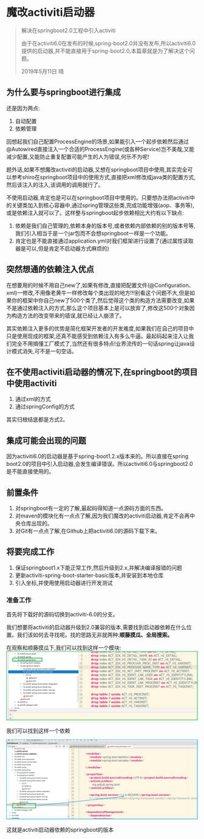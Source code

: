 # 魔改activiti启动器
> 解决在springboot2.0工程中引入activiti
>
> 由于在activiti6.0在发布的时候,spring-boot2.0并没有发布,所以activiti6.0提供的启动器,并不能直接用于spring-boot2.0,本篇章就是为了解决这个问题。
>
> 2019年5月11日  晴

## 为什么要与springboot进行集成

还是因为两点:

1. 自动配置
2. 依赖管理

回想起我们自己配置ProcessEngine的场景,如果能引入一个起步依赖然后通过@Autowired直接注入一个合适的ProcessEngine(或各种Service)岂不美哉,又能减少配置,又能防止重复配置可能产生的人为错误,何乐不为呢!

题外话,如果不想魔改activiti的启动器,又想在springboot项目中使用,其实完全可以参考shiro在springboot项目中的使用方式,直接把xml修改成java类的配置方式,然后该注入的注入,该调用的调用就行了。

不使用启动器,肯定也是可以在springboot项目中使用的。只要想办法把activiti中的关键类加入到核心容器中,通过spring管理这些类,完成功能增强(aop、事务等),或是依赖注入就可以了。这样整与springboot起步依赖相比大约有以下缺点:

1. 依赖是我们自己管理的,依赖本身的版本号,或者依赖内部依赖的别的版本号等,我们引入相当于是一个jar包而不会想springboot一样是一个功能。
2. 肯定也是不能直接通过application.yml对我们框架进行设置了(通过属性读取器是可以,但是肯定不启动器方式麻烦的)

## 突然想通的依赖注入优点

在想要用的时候不用自己new了,如果有修改,直接把配置文件(@Configuration、xml)一修改,不用像老黄牛一样修改每个类出现的地方!!!别看这个问题不大,但是如果你的框架中你自己new了500个类了,然后觉得这个类的构造方法需要改变,如果不是通过依赖注入的方式,那么这个项目基本上是可以放弃了,修改这500个对象因为构造方法的改变带来的错误,就已经让人崩溃了。

其实依赖注入更多的优势是简化框架开发者的开发难度,如果我们在自己的项目中只是使用现成的框架,还真不能感受到依赖注入有多么牛逼。最起码起来注入让我们完全不用搞懂工厂模式了,当然还有很多特点!业界流传的一句话spring让java设计模式消失,可不是一句空话。

## 在不使用activiti启动器的情况下,在springboot的项目中使用activiti

1. 通过xml的方式
2. 通过springConfig的方式

其实归根结底都是方式2。

## 集成可能会出现的问题

因为activiti6.0的启动器是基于spring-boot1.2.x版本来的。所以直接在spring boot2.0的项目中引入启动器,会发生编译错误。所以activiti6.0与springboot2.0是不能直接使用的。

## 前置条件

1. 对springboot有一定的了解,最起码得知道一点源码方面的东西。
2. 对maven的模块化有一点点了解,因为我们魔改的activiti启动器,肯定不会再中央仓库出现的。
3. 对Git有一点点了解,在Github上把activiti6.0的源码下载下来。

## 将要完成工作

1. 保证springboot1.x下能正常工作,然后升级到2.x,并解决编译报错的问题
2. 更新activiti-spring-boot-starter-basic版本,并安装到本地仓库
3. 引入坐标,并使用使用启动器进行开发测试

### 准备工作

首先将下载好的源码切换到activiti-6.0的分支。

我们想要将activiti的启动器升级到2.0兼容的版本,需要找到启动器依赖在什么位置。我们该如何去寻找呢。找的思路无非就两种:**顺藤摸瓜、全局搜索。**

在观察和顺藤摸瓜下,我们可以找到这样一个模块:![1557583144221](assets/1557583144221.png)

我们可以找到这样一个依赖

![1557583933791](assets/1557583933791.png)

这就是activiti启动器依赖的springboot的版本